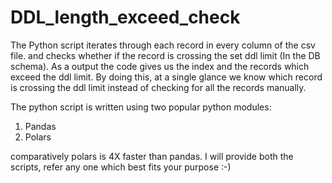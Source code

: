 # DDL_length_exceed_check

The Python script iterates through each record in every column of the csv file. and checks whether if the record is crossing the set ddl limit (In the DB schema). As a output the code gives us the index and the records which exceed the ddl limit. By doing this, at a single glance we know which record is crossing the ddl limit instead of checking for all the records manually. 

The python script is written using two popular python modules:
1. Pandas
2. Polars

comparatively polars is 4X faster than pandas. 
I will provide both the scripts, refer any one which best fits your purpose :-)
